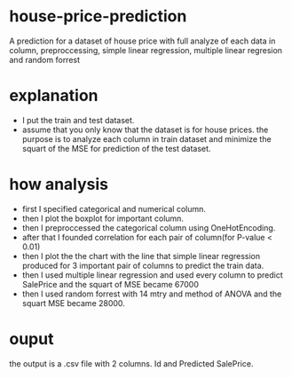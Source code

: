 # house-price-prediction
A prediction for a dataset of house price with full analyze of each data in column, preproccessing, simple linear regression, multiple linear regresion and random forrest
# explanation
- I put the train and test dataset.
- assume that you only know that the dataset is for house prices. the purpose is to analyze each column in train dataset and minimize the squart of the MSE for prediction of the test dataset.
# how analysis
- first I specified categorical and numerical column.
- then I plot the boxplot for important column.
- then I preproccessed the categorical column using OneHotEncoding.
- after that I founded correlation for each pair of column(for P-value < 0.01)
- then I plot the the chart with the line that simple linear regression produced for 3 important pair of columns to predict the train data.
- then I used multiple linear regression and used every column to predict SalePrice and the squart of MSE became 67000
- then I used random forrest with 14 mtry and method of ANOVA and the squart MSE became 28000.
# ouput
the output is a .csv file with 2 columns. Id and Predicted SalePrice.
